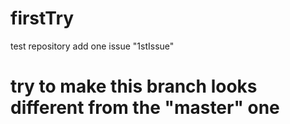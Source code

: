 # firstTry
test repository
add one issue "1stIssue"
# try to make this branch looks different from the "master" one
